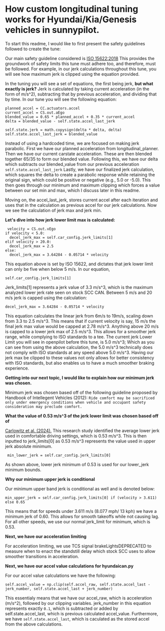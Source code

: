 
# **How custom longitudinal tuning works for Hyundai/Kia/Genesis vehicles in sunnypilot.**

To start this readme, I would like to first present the safety guidelines followed to create the tune:

Our main safety guideline considered is [ISO 15622:2018](https://www.iso.org/obp/ui/en/#iso:std:iso:15622:ed-3:v1:en)
This provides the groundwork of safety limits this tune must adhere too, and therefore, must be followed.
For example, in our jerk calculations throughout this tune, you will see how maximum jerk is clipped using the equation provided.

In the tuning you will see a set of equations, the first being jerk, **but what exactly is jerk?**
Jerk is calculated by taking current acceleration (in the form of m/s^2), subtracting that by previous acceleration, and
dividing that by time. In our tune you will see the following equation:

    planned_accel = CC.actuators.accel
    current_accel = CS.out.aEgo
    blended_value = 0.65 * planned_accel + 0.35 * current_accel
    delta = blended_value - self.state.accel_last_jerk

    self.state.jerk = math.copysign(delta * delta, delta)
    self.state.accel_last_jerk = blended_value

Instead of using a hardcoded time, we are focused on making jerk parabolic. First we have our planned acceleration from longitudinal_planner.
Then we have our current carstate acceleration. These are then blended together 65/35 to form our blended value.
Following this, we have our delta which subtracts our blended_value from our previous acceleration `self.state.accel_last_jerk`
Lastly, we have our finalized jerk calculation, which squares the delta to create a parabolic response while retaining the original sign,
which could be positive or negative (e.g., 5.0 or -5.0). This then goes through our minimum and maximum clipping
which forces a value between our set min and max, which I discuss later in this readme.

Moving on, the accel_last_jerk, stores current accel after each iteration and uses that in the calculation as previous accel for
our jerk calculations. Now we see the calculation of jerk max and jerk min. 

**Let's dive into how jerk lower limit max is calculated:**

     velocity = CS.out.vEgo
    if velocity < 5.0:
      decel_jerk_max = self.car_config.jerk_limits[1]
    elif velocity > 20.0:
      decel_jerk_max = 2.5
    else:
      decel_jerk_max = 3.64284 - 0.05714 * velocity

This equation above is set by ISO 15622, and dictates that jerk lower limit can only be five when below 5 m/s. In our equation,

    self.car_config.jerk_limits[1] 

Jerk_limits[1] represents a jerk value of 3.3 m/s^3, which is the maximum analyzed lower jerk rate seen on stock SCC CAN.
Between 5 m/s and 20 m/s jerk is capped using the calculation:

    decel_jerk_max = 3.64284 - 0.05714 * velocity

This equation calculates the linear jerk from 6m/s to 19m/s, scaling down from 3.3 to 2.5 m/s^3.
This means that if current velocity is say, 15 m/s the final jerk max value would be capped at 2.78 m/s^3.
Anything above 20 m/s is capped to a lower jerk max of 2.5 m/s^3. This allows for a smoother jerk range, while complying to ISO standards to a tee.
The current jerk Lower Limit you will see in openpilot before this tune, is 5.0 m/s^3; Which as you can see from using the above calculation,
the 5.0 m/s^3 technically does not comply with ISO standards at any speed above 5.0 m/s^3.
Having our jerk max be clipped to these values not only allows for better consistency with ISO standards, 
but also enables us to have a much smoother braking experience.

**Getting into our next topic, I would like to explain how our minimum jerk was chosen.**

Minimum jerk was chosen based off of the following guideline proposed by Handbook of Intellegent Vehicles (2012):
`Ride comfort may be sacrificed only under emergency conditions when vehicle and occupant safety consideration may preclude comfort.`

**What the value of 0.53 m/s^3 of the jerk lower limit was chosen based off of**

[Carlowitz et al. (2024).](https://www.researchgate.net/publication/382274551_User_evaluation_of_comfortable_deceleration_profiles_for_highly_automated_driving_Findings_from_a_test_track_study)
This research study identified the average lower jerk used in comfortable driving settings, which is 0.53 m/s^3.
This is then inputted to jerk_limits[0] as 0.53 m/s^3 represents the value used in upper jerk absolute minimum.

     min_lower_jerk = self.car_config.jerk_limits[0]

As shown above, lower jerk minimum of 0.53 is used for our lower_jerk minimum bounds.

**Why our minimum upper jerk is conditional**

Our minimum upper band jerk is conditional as well and is denoted below:

    min_upper_jerk = self.car_config.jerk_limits[0] if (velocity > 3.611) else 0.65

This means that for speeds under 3.611 m/s (8.077 mph/ 13 kph) we have a minimum jerk of 0.60. This allows for smooth
takeoffs while not causing lag. For all other speeds, we use our normal jerk_limit for minimum, which is 0.53.

**Next, we have our acceleration limiting**

For acceleration limiting, we use TCS signal brakeLightsDEPRECATED to measure when to enact the standstill delay 
which stock SCC uses to allow smoother transitions in acceleration.

**Next, we have our accel value calculations for hyundaican.py**

For our accel value calculations we have the following:

   `self.accel_value = np.clip(self.accel_raw, self.state.accel_last - jerk_number, self.state.accel_last + jerk_number)`

This essentialy means that we have our accel_raw, which is acceleration (m/s^2), followed by our clipping variables. 
jerk_number in this equation represents exactly `0.1`, which is subtracted or added by self.state.accel_last, which is 
previous calculated accel_value. Furthermore, we have `self.state.accel_last`, which is caculated as the stored accel from
the above calculations.
